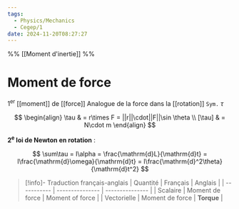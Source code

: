 ```yaml
---
tags:
  - Physics/Mechanics
  - Cegep/1
date: 2024-11-20T08:27:27
---
```


%% [[Moment d'inertie]] %%

# Moment de force

1<sup>er</sup> [[moment]] de [[force]]
Analogue de la force dans la [[rotation]]
`Sym.` $\tau$

$$
\begin{align}
\tau & = r\times F = ||r||\cdot||F||\sin \theta \\
[\tau] & = N\cdot m
\end{align}
$$

**2<sup>e</sup> loi de Newton en rotation** :

$$
\sum\tau = I\alpha = \frac{\mathrm{d}L}{\mathrm{d}t} = I\frac{\mathrm{d}\omega}{\mathrm{d}t} = I\frac{\mathrm{d}^2\theta}{\mathrm{d}t^2}
$$

> [!info]- Traduction français-anglais
> | Quantité    | Français        | Anglais         |
> | ----------- | --------------- | --------------- |
> | Scalaire    | Moment de force | Moment of force |
> | Vectorielle | Moment de force | **Torque**      |
